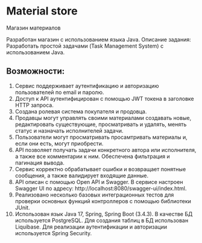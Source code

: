 # Material store

Магазин материалов

Разработан магазин с использованием языка Java.
Описание задания:
Разработать простой  задачами (Task Management System) с использованием Java.

## Возможности:
1. Сервис поддерживает аутентификацию и авторизацию пользователей по email и паролю.
2. Доступ к API аутентифицирован с помощью JWT токена в заголовке HTTP запроса.
3. Создана ролевая система покупателя и продовца.
4. Продавцы могут управлять своими материалами создавать новые, редактировать существующие, просматривать и удалять, менять статус и назначать исполнителей задачи.
5. Пользователи могут просматривать просамтривать материалы и, если они есть, могут приобрести.
6. API позволяет получать задачи конкретного автора или исполнителя, а также все комментарии к ним. Обеспечена фильтрация и пагинация вывода.
7. Сервис корректно обрабатывает ошибки и возвращает понятные сообщения, а также валидирует входящие данные.
9. API описан с помощью Open API и Swagger. В сервисе настроен Swagger UI по адресу: http://localhost:8080/swagger-ui/index.html.
10. Реализовано несколько базовых интеграционных тестов для проверки основных функций контроллеров c помощью библиотеки JUnit.
11. Использован язык Java 17, Spring, Spring Boot (3.4.3). В качестве БД используется PostgreSQL. Для создания таблиц в БД использован Liquibase. 
Для реализации аутентификации и авторизации используется Spring Security.

